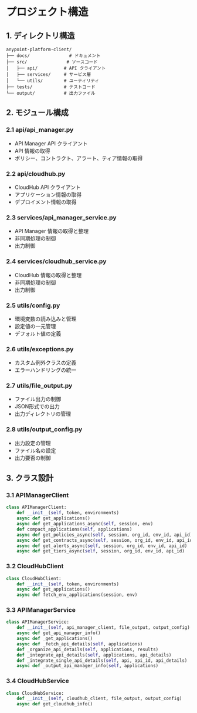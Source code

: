 # プロジェクト構造

## 1. ディレクトリ構造

```
anypoint-platform-client/
├── docs/               # ドキュメント
├── src/               # ソースコード
│   ├── api/          # API クライアント
│   ├── services/     # サービス層
│   └── utils/        # ユーティリティ
├── tests/            # テストコード
└── output/           # 出力ファイル
```

## 2. モジュール構成

### 2.1 api/api_manager.py
- API Manager API クライアント
- API 情報の取得
- ポリシー、コントラクト、アラート、ティア情報の取得

### 2.2 api/cloudhub.py
- CloudHub API クライアント
- アプリケーション情報の取得
- デプロイメント情報の取得

### 2.3 services/api_manager_service.py
- API Manager 情報の取得と整理
- 非同期処理の制御
- 出力制御

### 2.4 services/cloudhub_service.py
- CloudHub 情報の取得と整理
- 非同期処理の制御
- 出力制御

### 2.5 utils/config.py
- 環境変数の読み込みと管理
- 設定値の一元管理
- デフォルト値の定義

### 2.6 utils/exceptions.py
- カスタム例外クラスの定義
- エラーハンドリングの統一

### 2.7 utils/file_output.py
- ファイル出力の制御
- JSON形式での出力
- 出力ディレクトリの管理

### 2.8 utils/output_config.py
- 出力設定の管理
- ファイル名の設定
- 出力要否の制御

## 3. クラス設計

### 3.1 APIManagerClient
```python
class APIManagerClient:
    def __init__(self, token, environments)
    async def get_applications()
    async def get_applications_async(self, session, env)
    def compact_applications(self, applications)
    async def get_policies_async(self, session, org_id, env_id, api_id)
    async def get_contracts_async(self, session, org_id, env_id, api_id)
    async def get_alerts_async(self, session, org_id, env_id, api_id)
    async def get_tiers_async(self, session, org_id, env_id, api_id)
```

### 3.2 CloudHubClient
```python
class CloudHubClient:
    def __init__(self, token, environments)
    async def get_applications()
    async def fetch_env_applications(session, env)
```

### 3.3 APIManagerService
```python
class APIManagerService:
    def __init__(self, api_manager_client, file_output, output_config)
    async def get_api_manager_info()
    async def _get_applications()
    async def _fetch_api_details(self, applications)
    def _organize_api_details(self, applications, results)
    def _integrate_api_details(self, applications, api_details)
    def _integrate_single_api_details(self, api, api_id, api_details)
    async def _output_api_manager_info(self, applications)
```

### 3.4 CloudHubService
```python
class CloudHubService:
    def __init__(self, cloudhub_client, file_output, output_config)
    async def get_cloudhub_info()
```